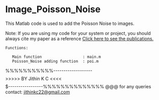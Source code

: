 # Image_Poisson_Noise

This Matlab code is used to add the Poisson Noise to images.

Note: If you are using my code for your system or project, you should always cite my paper as a reference
 <a href ="https://docs.google.com/document/d/1AbCxFoUhdOCppM8novgCdOv0F9mqYe7HlBU7yX7Svx0/edit?usp=sharing">Click here to see the publications.</a>

    Functions:

       Main function                  : main.m
       Poisson_Noise adding function  : poi.m
       
       
%%%%%%%%%%%-------------------$$$$$$$$>>>>> BY Jithin K C <<<<$$$$$$$$$-----------------%%%%%%%%%%%%%% @@@ 
for any queries contact: jithinkc22@gmail.com

